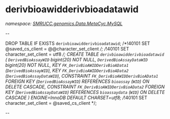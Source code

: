 ﻿# derivbioawidderivbioadatawid
_namespace: [SMRUCC.genomics.Data.MetaCyc.MySQL](./index.md)_

--
 
 DROP TABLE IF EXISTS `derivbioawidderivbioadatawid`;
 /*!40101 SET @saved_cs_client = @@character_set_client */;
 /*!40101 SET character_set_client = utf8 */;
 CREATE TABLE `derivbioawidderivbioadatawid` (
 `DerivedBioAssayWID` bigint(20) NOT NULL,
 `DerivedBioAssayDataWID` bigint(20) NOT NULL,
 KEY `FK_DerivBioAWIDDerivBioAData1` (`DerivedBioAssayWID`),
 KEY `FK_DerivBioAWIDDerivBioAData2` (`DerivedBioAssayDataWID`),
 CONSTRAINT `FK_DerivBioAWIDDerivBioAData1` FOREIGN KEY (`DerivedBioAssayWID`) REFERENCES `bioassay` (`WID`) ON DELETE CASCADE,
 CONSTRAINT `FK_DerivBioAWIDDerivBioAData2` FOREIGN KEY (`DerivedBioAssayDataWID`) REFERENCES `bioassaydata` (`WID`) ON DELETE CASCADE
 ) ENGINE=InnoDB DEFAULT CHARSET=utf8;
 /*!40101 SET character_set_client = @saved_cs_client */;
 
 --




